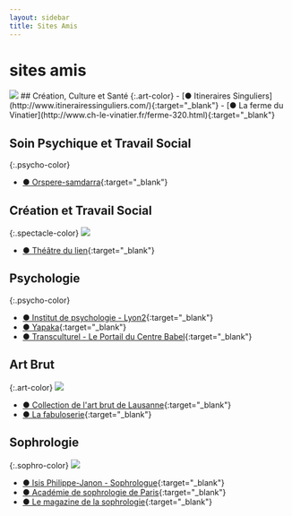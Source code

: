 ```yaml
---
layout: sidebar
title: Sites Amis
---
```

# sites amis
<img src="https://res.cloudinary.com/dnxcesebo/image/upload/v1563030320/itin%C3%A9raires_singuliers_gmn0cs.png">
## Création, Culture et Santé
{:.art-color}
- [●&nbsp;Itineraires Singuliers](http://www.itinerairessinguliers.com/){:target="_blank"}
- [●&nbsp;La ferme du Vinatier](http://www.ch-le-vinatier.fr/ferme-320.html){:target="_blank"}


## Soin Psychique et Travail Social
{:.psycho-color}
- [●&nbsp;Orspere-samdarra](http://www.ch-le-vinatier.fr/orspere-samdarra.html){:target="_blank"}


## Création et Travail Social
{:.spectacle-color}
<img src="https://res.cloudinary.com/dnxcesebo/image/upload/v1563031112/le_lien_th%C3%A9%C3%A2tre_o4shff.png">
- [●&nbsp;Théâtre du lien](https://www.lelientheatre.com/){:target="_blank"}


## Psychologie
{:.psycho-color}
- [●&nbsp;Institut de psychologie - Lyon2](https://psycho.univ-lyon2.fr/le-site-de-l-institut-de-psychologie-530186.kjsp){:target="_blank"}
- [●&nbsp;Yapaka](http://www.yapaka.be){:target="_blank"}
- [●&nbsp;Transculturel - Le Portail du Centre Babel](http://www.transculturel.eu/){:target="_blank"}


## Art Brut
{:.art-color}
<img src="https://res.cloudinary.com/dnxcesebo/image/upload/v1563030700/collection_l_art_brut_lausanne_gygdia.png">
- [●&nbsp;Collection de l'art brut de Lausanne](https://www.artbrut.ch){:target="_blank"}
- [●&nbsp;La fabuloserie](http://www.fabuloserie.com){:target="_blank"}


## Sophrologie
{:.sophro-color}
<img src="https://res.cloudinary.com/dnxcesebo/image/upload/v1563030881/acad%C3%A9mie_de_sophrologie_de_paris_si2qux.png">
- [●&nbsp;Isis Philippe-Janon - Sophrologue](http://isispjsophro.com/){:target="_blank"}
- [●&nbsp;Académie de sophrologie de Paris](http://academie-sophrologie.fr/){:target="_blank"}
- [●&nbsp;Le magazine de la sophrologie](https://www.sophrologie-actualite.fr/){:target="_blank"}

